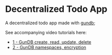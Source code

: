 # Decentralized Todo App

A decentralized todo app made with [gundb](https://github.com/amark/gun);

See accompanying video tutorials here:

- [1 - GunDB create, read, update, delete](https://youtu.be/68svY76thiQ)
- [2 - GunDB namespaces, encryption](https://youtu.be/FauETOkRtEk)

